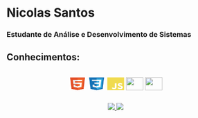 # Nicolas Santos

### Estudante de Análise e Desenvolvimento de Sistemas

## Conhecimentos:

<div align="center" style="display: inline_block"><br>
  <img align="center" height="30" width="40" src="https://raw.githubusercontent.com/devicons/devicon/master/icons/html5/html5-original.svg">
  <img align="center" height="30" width="40" src="https://raw.githubusercontent.com/devicons/devicon/master/icons/css3/css3-original.svg">
  <img align="center" height="30" width="40" src="https://raw.githubusercontent.com/devicons/devicon/master/icons/javascript/javascript-plain.svg">
  <img align="center" height="30" width="40"  src="https://cdn.jsdelivr.net/gh/devicons/devicon/icons/nodejs/nodejs-original.svg" />            
  <img align="center" height="30" width="40" src="https://cdn.jsdelivr.net/gh/devicons/devicon/icons/mysql/mysql-original.svg"/>
</div>


##
<div align="center">
  <a href="https://github.com/NicolasNun">
  <img height="150em" src="https://github-readme-stats.vercel.app/api?username=NicolasNun&show_icons=true&theme=tokyonight&include_all_commits=true&count_private=true"/>
    <img height="150em" src="https://github-readme-stats.vercel.app/api/top-langs/?username=NicolasNun&layout=compact&langs_count=7&theme=tokyonight"/>  
</div>
